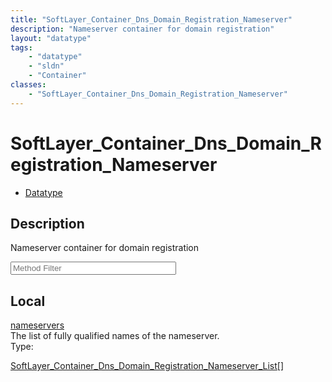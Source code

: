 ```yaml
---
title: "SoftLayer_Container_Dns_Domain_Registration_Nameserver"
description: "Nameserver container for domain registration"
layout: "datatype"
tags:
    - "datatype"
    - "sldn"
    - "Container"
classes:
    - "SoftLayer_Container_Dns_Domain_Registration_Nameserver"
---
```


# SoftLayer_Container_Dns_Domain_Registration_Nameserver
<div id='service-datatype'>
    <ul id='sldn-reference-tabs'>
        <li id='datatype'> <a href='/reference/datatypes/SoftLayer_Container_Dns_Domain_Registration_Nameserver' >Datatype</a></li>
    </ul>
</div>

## Description 
Nameserver container for domain registration 





<!-- Service Filer BEGIN -->
<div class="view-filters">
        <div class="clearfix">
            <div class="search-input-box">
                <input placeholder="Method Filter" onkeyup="titleSearch(inputId='prop-input', divId='properties', elementClass='prop-row')" 
                    type="text" id="prop-input" value="" size="30" maxlength="128" class="form-text">
            </div>
        </div>
</div>
<!-- Service Filer END -->

<div id="properties" class="content">
    <div id="localProperties" class="prop-content" >
        <h2>Local</h2>
                <div class='prop-row views-row'>
            <span class='views-field-title'><a href="#nameservers" name=nameservers>nameservers</a></span>
            <div class='views-field-body'>The list of fully qualified names of the nameserver. </div>
            <span class="type-label">Type:</span> <div class='type-content'><p><a href='/reference/datatypes/SoftLayer_Container_Dns_Domain_Registration_Nameserver_List'>SoftLayer_Container_Dns_Domain_Registration_Nameserver_List[] </a></p></div>
        </div>
            </div>
    </div>


